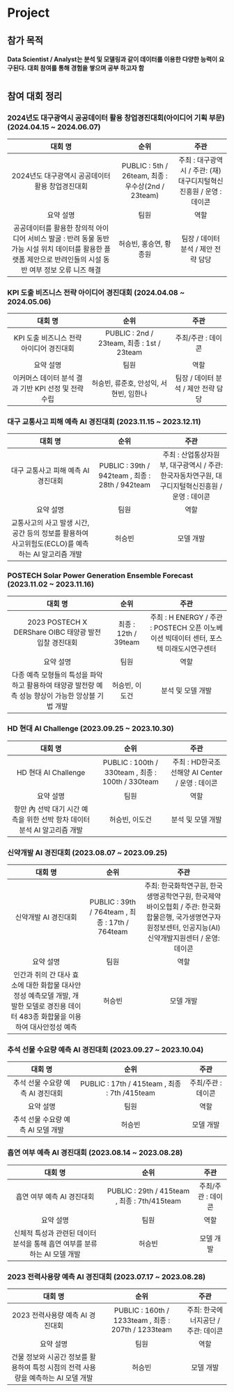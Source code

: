# Project

## 참가 목적
#### Data Scientist / Analyst는 분석 및 모델링과 같이 데이터를 이용한 다양한 능력이 요구된다. 대회 참여를 통해 경험을 쌓으며 공부 하고자 함
# 
## 참여 대회 정리

### 2024년도 대구광역시 공공데이터 활용 창업경진대회(아이디어 기획 부문) (2024.04.15 ~ 2024.06.07)
|대회 명|순위|주관|
|:---:|:---:|:---:|
|2024년도 대구광역시 공공데이터 활용 창업경진대회|PUBLIC : 5th / 26team, 최종 : 우수상(2nd / 23team)|주최 : 대구광역시 / 주관: (재)대구디지털혁신진흥원 / 운영 : 데이콘|
|요약 설명|팀원|역할|
|공공데이터를 활용한 창의적 아이디어 서비스 발굴 : 반려 동물 동반 가능 시설 위치 데이터를 활용한 플랫폼 제안으로 반려인들의 시설 동반 여부 정보 오류 니즈 해결|허승빈, 홍승연, 황종원|팀장 / 데이터 분석 / 제안 전략 담당|

### KPI 도출 비즈니스 전략 아이디어 경진대회 (2024.04.08 ~ 2024.05.06)
|대회 명|순위|주관|
|:---:|:---:|:---:|
|KPI 도출 비즈니스 전략 아이디어 경진대회|PUBLIC : 2nd / 23team, 최종 : 1st / 23team|주최/주관 : 데이콘|
|요약 설명|팀원|역할|
|이커머스 데이터 분석 결과 기반 KPI 선정 및 전략 수립|허승빈, 류준호, 안성익, 서현빈, 임한나|팀장 / 데이터 분석 / 제안 전략 담당|

### 대구 교통사고 피해 예측 AI 경진대회 (2023.11.15 ~ 2023.12.11)
|대회 명|순위|주관|
|:---:|:---:|:---:|
|대구 교통사고 피해 예측 AI 경진대회|PUBLIC : 39th / 942team , 최종 : 28th / 942team|주최 : 산업통상자원부, 대구광역시 / 주관: 한국자동차연구원, 대구디지털혁신진흥원 / 운영 : 데이콘|
|요약 설명|팀원|역할|
|교통사고의 사고 발생 시간, 공간 등의 정보를 활용하여 사고위험도(ECLO)를 예측하는 AI 알고리즘 개발|허승빈|모델 개발|

### POSTECH Solar Power Generation Ensemble Forecast (2023.11.02 ~ 2023.11.16)
|대회 명|순위|주관|
|:---:|:---:|:---:|
|2023 POSTECH X DERShare OIBC 태양광 발전 입찰 경진대회|최종 : 12th / 39team|주최 : H ENERGY / 주관 : POSTECH 오픈 이노베이션 빅데이터 센터, 포스텍 미래도시연구센터|
|요약 설명|팀원|역할|
|다종 예측 모형들의 특성을 파악하고 활용하여 태양광 발전량 예측 성능 향상이 가능한 앙상블 기법 개발|허승빈, 이도건|분석 및 모델 개발|

### HD 현대 AI Challenge (2023.09.25 ~ 2023.10.30)
|대회 명|순위|주관|
|:---:|:---:|:---:|
|HD 현대 AI Challenge|PUBLIC : 100th / 330team , 최종 : 100th / 330team|주최 : HD한국조선해양 AI Center / 운영 : 데이콘|
|요약 설명|팀원|역할|
|항만 內 선박 대기 시간 예측을 위한 선박 항차 데이터 분석 AI 알고리즘 개발|허승빈, 이도건|분석 및 모델 개발|

### 신약개발 AI 경진대회 (2023.08.07 ~ 2023.09.25)
|대회 명|순위|주관|
|:---:|:---:|:---:|
|신약개발 AI 경진대회|PUBLIC : 39th / 764team , 최종 : 17th / 764team|주최: 한국화학연구원, 한국생명공학연구원, 한국제약바이오협회 / 주관: 한국화합물은행, 국가생명연구자원정보센터, 인공지능(AI)신약개발지원센터 / 운영: 데이콘|
|요약 설명|팀원|역할|
|인간과 쥐의 간 대사 효소에 대한 화합물 대사안정성 예측모델 개발, 개발한 모델로 경진용 데이터 483종 화합물을 이용하여 대사안정성 예측|허승빈|모델 개발|


### 추석 선물 수요량 예측 AI 경진대회 (2023.09.27 ~ 2023.10.04)
|대회 명|순위|주관|
|:---:|:---:|:---:|
|추석 선물 수요량 예측 AI 경진대회|PUBLIC : 17th / 415team , 최종 : 7th /415team|주최/주관 : 데이콘|
|요약 설명|팀원|역할|
|추석 선물 수요량 예측 AI 모델 개발|허승빈|모델 개발|

### 흡연 여부 예측 AI 경진대회 (2023.08.14 ~ 2023.08.28)
|대회 명|순위|주관|
|:---:|:---:|:---:|
|흡연 여부 예측 AI 경진대회|PUBLIC : 29th / 415team , 최종 : 7th/415team|주최/주관 : 데이콘|
|요약 설명|팀원|역할|
|신체적 특성과 관련된 데이터 분석을 통해 흡연 여부를 분류하는 AI 모델 개발|허승빈|모델 개발|
  
### 2023 전력사용량 예측 AI 경진대회 (2023.07.17 ~ 2023.08.28)
|대회 명|순위|주관|
|:---:|:---:|:---:|
|2023 전력사용량 예측 AI 경진대회|PUBLIC : 160th / 1233team , 최종 : 207th / 1233team|주최: 한국에너지공단 / 주관: 데이콘|
|요약 설명|팀원|역할|
|건물 정보와 시공간 정보를 활용하여 특정 시점의 전력 사용량을 예측하는 AI 모델 개발|허승빈|모델 개발|
